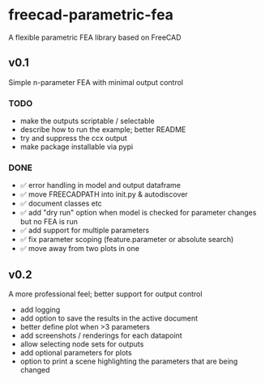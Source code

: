 # freecad-parametric-fea

 A flexible parametric FEA library based on FreeCAD

## v0.1
Simple n-parameter FEA with minimal output control 

### TODO
- make the outputs scriptable / selectable
- describe how to run the example; better README
- try and suppress the ccx output
- make package installable via pypi

### DONE
- :white_check_mark: error handling in model and output dataframe
- :white_check_mark: move FREECADPATH into init.py & autodiscover 
- :white_check_mark: document classes etc
- :white_check_mark: add "dry run" option when model is checked for parameter changes but no FEA is run
- :white_check_mark: add support for multiple parameters
- :white_check_mark: fix parameter scoping (feature.parameter or absolute search)
- :white_check_mark: move away from two plots in one

## v0.2
A more professional feel; better support for output control

- add logging
- add option to save the results in the active document
- better define plot when >3 parameters
- add screenshots / renderings for each datapoint
- allow selecting node sets for outputs
- add optional parameters for plots
- option to print a scene highlighting the parameters that are being changed
